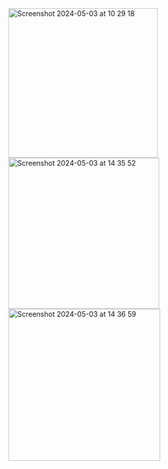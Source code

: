 <img width="300" alt="Screenshot 2024-05-03 at 10 29 18" src="https://github.com/yuchormanski/Touchdown/assets/693307/07c12acd-dc48-4ec3-8195-a5ebbd39a8f9">
<img width="303" alt="Screenshot 2024-05-03 at 14 35 52" src="https://github.com/yuchormanski/Touchdown/assets/693307/b302d707-b48d-4a3c-b715-be263654bada">
<img width="305" alt="Screenshot 2024-05-03 at 14 36 59" src="https://github.com/yuchormanski/Touchdown/assets/693307/696f4cc8-47f3-4831-b65d-bd19357e2088">
